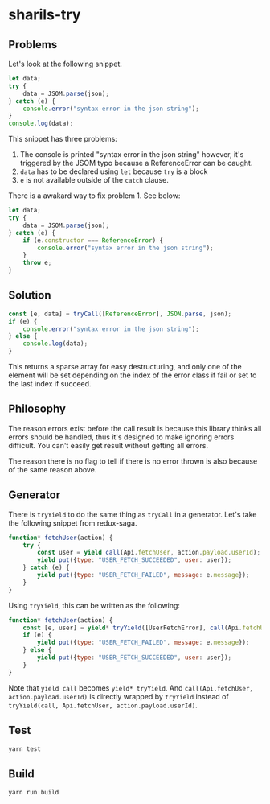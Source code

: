 sharils-try
===========

Problems
--------

Let's look at the following snippet.

```js
let data;
try {
    data = JSOM.parse(json);
} catch (e) {
    console.error("syntax error in the json string");
}
console.log(data);
```

This snippet has three problems:

1. The console is printed "syntax error in the json string" however, it's
   triggered by the JSOM typo because a ReferenceError can be caught.
2. `` data `` has to be declared using `` let `` because `` try `` is a block
3. `` e `` is not available outside of the `` catch `` clause.

There is a awakard way to fix problem 1. See below:

```js
let data;
try {
    data = JSOM.parse(json);
} catch (e) {
    if (e.constructor === ReferenceError) {
        console.error("syntax error in the json string");
    }
    throw e;
}
```

Solution
--------

```js
const [e, data] = tryCall([ReferenceError], JSON.parse, json);
if (e) {
    console.error("syntax error in the json string");
} else {
    console.log(data);
}
```

This returns a sparse array for easy destructuring, and only one of the element will be set depending on the index of the error class if fail or set to the last index if succeed.

Philosophy
----------

The reason errors exist before the call result is because this library thinks all errors should be handled, thus it's designed to make ignoring errors difficult. You can't easily get result without getting all errors.

The reason there is no flag to tell if there is no error thrown is also because of the same reason above.

Generator
---------

There is `` tryYield `` to do the same thing as `` tryCall `` in a generator.  Let's take the following snippet from redux-saga.

```js
function* fetchUser(action) {
    try {
        const user = yield call(Api.fetchUser, action.payload.userId);
        yield put({type: "USER_FETCH_SUCCEEDED", user: user});
    } catch (e) {
        yield put({type: "USER_FETCH_FAILED", message: e.message});
    }
}
```

Using `` tryYield ``, this can be written as the following:

```js
function* fetchUser(action) {
    const [e, user] = yield* tryYield([UserFetchError], call(Api.fetchUser, action.payload.userId));
    if (e) {
        yield put({type: "USER_FETCH_FAILED", message: e.message});
    } else {
        yield put({type: "USER_FETCH_SUCCEEDED", user: user});
    }
}
```

Note that `` yield call `` becomes `` yield* tryYield ``. And `` call(Api.fetchUser, action.payload.userId) `` is directly wrapped by `` tryYield `` instead of `` tryYield(call, Api.fetchUser, action.payload.userId) ``.

Test
----

```sh
yarn test
```

Build
-----

```sh
yarn run build
```
